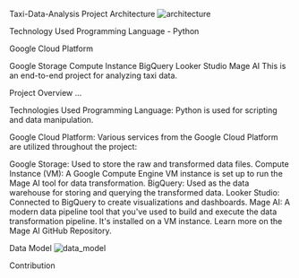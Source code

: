 Taxi-Data-Analysis Project
Architecture
![architecture](https://github.com/Nishant-0001/Taxi-Data-Analysis/assets/88822119/8a0fc255-dc02-4d03-9f18-d2cf0e0166ff)

Technology Used
Programming Language - Python

Google Cloud Platform

Google Storage
Compute Instance
BigQuery
Looker Studio
Mage AI
This is an end-to-end project for analyzing taxi data.

Project Overview
...

Technologies Used
Programming Language: Python is used for scripting and data manipulation.

Google Cloud Platform: Various services from the Google Cloud Platform are utilized throughout the project:

Google Storage: Used to store the raw and transformed data files.
Compute Instance (VM): A Google Compute Engine VM instance is set up to run the Mage AI tool for data transformation.
BigQuery: Used as the data warehouse for storing and querying the transformed data.
Looker Studio: Connected to BigQuery to create visualizations and dashboards.
Mage AI: A modern data pipeline tool that you've used to build and execute the data transformation pipeline. It's installed on a VM instance. Learn more on the Mage AI GitHub Repository.

Data Model
![data_model](https://github.com/Nishant-0001/Taxi-Data-Analysis/assets/88822119/063d3d56-1470-4403-b3ad-0c08b774d678)


Contribution
